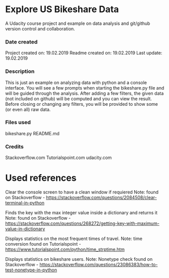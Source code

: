# Explore US Bikeshare Data
A Udacity course project and example on data analysis and git/github version control and collaboration.

### Date created
Project created on:	19.02.2019
Readme created on:	19.02.2019
Last update:		19.02.2019

### Description
This is just an example on analyzing data with python and a console interface.
You will see a few prompts when starting the bikeshare.py file and will be guided through the analysis.
After adding a few filters, the given data (not included on github) will be computed and you can view the result.
Before closing or changing any filters, you will be provided to show some (or even all) raw data.

### Files used
bikeshare.py
README.md

### Credits
Stackoverflow.com
Tutorialspoint.com
udacity.com

# Used references

Clear the console screen to have a clean window if requiered
		Note: found on Stackoverflow - https://stackoverflow.com/questions/2084508/clear-terminal-in-python

Finds the key with the max integer value inside a dictionary and returns it
    Note: found on Stackoverflow - https://stackoverflow.com/questions/268272/getting-key-with-maximum-value-in-dictionary

Displays statistics on the most frequent times of travel.
    Note: time conversion found on Tutorialspoint - https://www.tutorialspoint.com/python/time_strptime.htm

Displays statistics on bikeshare users.
    Note: Nonetype check found on Stackoverflow - https://stackoverflow.com/questions/23086383/how-to-test-nonetype-in-python
